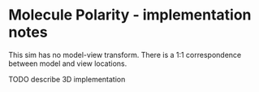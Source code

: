 # Molecule Polarity - implementation notes

This sim has no model-view transform. There is a 1:1 correspondence between model and view locations.

TODO describe 3D implementation